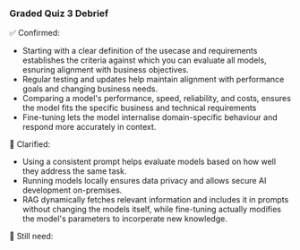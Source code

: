 ### Graded Quiz 3 Debrief

✅ Confirmed:
- Starting with a clear definition of the usecase and requirements establishes the criteria against which you can evaluate all models, esnuring alignment with business objectives.
- Regular testing and updates help maintain alignment with performance goals and changing business needs.
- Comparing a model's performance, speed, reliability, and costs, ensures the model fits the specific business and technical requirements
- Fine-tuning lets the model internalise domain-specific behaviour and respond more accurately in context.

🧠 Clarified:
- Using a consistent prompt helps evaluate models based on how well they address the same task.
- Running models locally ensures data privacy and allows secure AI development on-premises.
- RAG dynamically fetches relevant information and includes it in prompts without changing the models itself, while fine-tuning actually modifies the model's parameters to incorperate new knowledge.

🔄 Still need:

